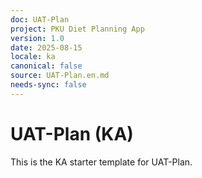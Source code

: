 ```yaml
---
doc: UAT-Plan
project: PKU Diet Planning App
version: 1.0
date: 2025-08-15
locale: ka
canonical: false
source: UAT-Plan.en.md
needs-sync: false
---
```


# UAT-Plan (KA)

This is the KA starter template for UAT-Plan.
